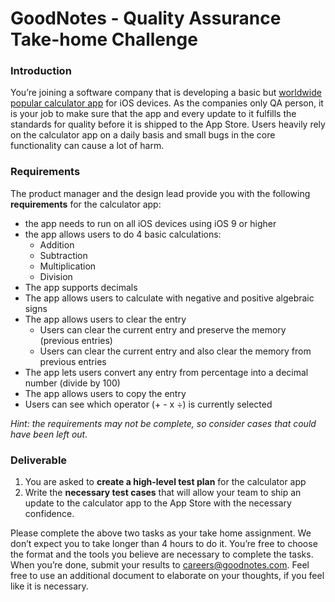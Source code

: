 GoodNotes - Quality Assurance Take-home Challenge
===

### Introduction

You’re joining a software company that is developing a basic but [worldwide popular calculator app](https://apps.apple.com/app/calculator/id1069511488) for iOS devices. As the companies only QA person, it is your job to make sure that the app and every update to it fulfills the standards for quality before it is shipped to the App Store. Users heavily rely on the calculator app on a daily basis and small bugs in the core functionality can cause a lot of harm.

### Requirements

The product manager and the design lead provide you with the following **requirements** for the calculator app:
* the app needs to run on all iOS devices using iOS 9 or higher
* the app allows users to do 4 basic calculations:
    * Addition
    * Subtraction
    * Multiplication
    * Division
* The app supports decimals
* The app allows users to calculate with negative and positive algebraic signs
* The app allows users to clear the entry
    * Users can clear the current entry and preserve the memory (previous entries)
    * Users can clear the current entry and also clear the memory from previous entries
* The app lets users convert any entry from percentage into a decimal number (divide by 100)
* The app allows users to copy the entry
* Users can see which operator (+ - x ÷) is currently selected

*Hint: the requirements may not be complete, so consider cases that could have been left out.*

### Deliverable

1. You are asked to **create a high-level test plan** for the calculator app
2. Write the **necessary test cases** that will allow your team to ship an update to the calculator app to the App Store with the necessary confidence. 

Please complete the above two tasks as your take home assignment. We don’t expect you to take longer than 4 hours to do it. You’re free to choose the format and the tools you believe are necessary to complete the tasks. When you’re done, submit your results to careers@goodnotes.com. Feel free to use an additional document to elaborate on your thoughts, if you feel like it is necessary.




